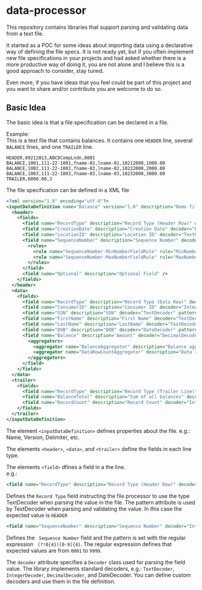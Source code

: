 # data-processor

This repository contains libraries that support parsing and validating data from a text file. 

It started as a POC for some ideas about importing data using a declarative way of defining the file specs. 
It is not ready yet, but if you often implement new file specifications in your projects and had asked whether there is a more productive way of doing it, you are not alone and I believe this is a good approach to consider, stay tuned. 

Even more, if you have ideas that you feel could be part of this project and you want to share and/or contribute you are welcome to do so.

## Basic Idea
The basic idea is that a file specification can be declared in a file.

Example:\
This is a text file that contains balances.
It contains one `HEADER` line, several `BALANCE` lines, and one `TRAILER` line.

```
HEADER,09212013,ABCDCompLndn,0001
BALANCE,1001,111-22-1001,fname-01,lname-01,10212000,1000.00
BALANCE,1002,111-22-1002,fname-02,lname-02,10222000,2000.00
BALANCE,1003,111-22-1003,fname-03,lname-03,10232000,3000.00
TRAILER,6000.00,3
```

The file specification can be defined in a XML file

```xml
<?xml version="1.0" encoding="utf-8"?>
<inputDataDefinition name="Balance" version="1.0" description="Demo file" delimiter="," hasFieldsEnclosedInQuotes="false" frameworkVersion="1.0" createRowJsonEnabled="true">
  <header>
    <fields>
      <field name="RecordType" description="Record Type (Header Row)" decoder="TextDecoder" pattern="HEADER" />
      <field name="CreationDate" description="Creation Date" decoder="DateDecoder" pattern="MMddyyyy" />
      <field name="LocationID" description="Location ID" decoder="TextDecoder" pattern="[a-zA-Z]{12}" />
      <field name="SequenceNumber" description="Sequence Number" decoder="IntegerDecoder" pattern="(?!0{4})[0-9]{4}">
        <rules>
          <rule name="SequenceNumber-MinNumberFieldRule" rule="MinNumberFieldRule" description="Minimum sequence number should be 10" args="{'ruleValue':'10'}" isFixable="true"/>
          <rule name="SequenceNumber-MaxNumberFieldRule" rule="MaxNumberFieldRule" description="Maximum sequence number should be 100" args="{'ruleValue':'100'}" />
        </rules>
      </field>
      <field name="Optional" description="Optional Field" />
    </fields>
  </header>
  <data>
    <fields>
      <field name="RecordType" description="Record Type (Data Row)" decoder="TextDecoder" pattern="BALANCE" />
      <field name="ConsumerID" description="Consumer ID" decoder="IntegerDecoder" pattern="[0-9]{1,10}" />
      <field name="SSN" description="SSN" decoder="TextDecoder" pattern="\d{3}-\d{2}-\d{4}" />
      <field name="FirstName" description="First Name" decoder="TextDecoder" pattern="[a-zA-Z0-9\s-']{2,35}" />
      <field name="LastName" description="LastName" decoder="TextDecoder" pattern="[a-zA-Z0-9\s-']{2,35}" />
      <field name="DOB" description="DOB" decoder="DateDecoder" pattern="MMddyyyy" />
      <field name="Balance" description="Amount" decoder="DecimalDecoder" pattern="-{0,1}[0-9]{1,10}\.[0-9]{2}">
        <aggregators>
          <aggregator name="BalanceAggregator" description="Balance aggregator" aggregator="SumAggregator" />
          <aggregator name="DataRowCountAggregator" description="Data row counter" aggregator="RowCountAggregator" />
        </aggregators>
      </field>
    </fields>
  </data>
  <trailer>
    <fields>
      <field name="RecordType" description="Record Type (Trailer Line)" decoder="TextDecoder" pattern="TRAILER" />
      <field name="BalanceTotal" description="Sum of all balances" decoder="DecimalDecoder" pattern="-{0,1}[0-9]{1,10}\.[0-9]{2}" />
      <field name="RecordCount" description="Record Count" decoder="IntegerDecoder" pattern="\d{1,5}" />
    </fields>
  </trailer>
</inputDataDefinition>
```

The element `<inputDataDefinition>` defines properties about the file. e.g.: Name, Version, Delimiter, etc.

The elements `<header>`, `<data>`, and `<trailer>` define the fields in each line type.

The elements `<field>` dfines a field in a the line.\
e.g.:
```xml
<field name="RecordType" description="Record Type (Header Row)" decoder="TextDecoder" pattern="HEADER" />
```
Defines the `Record Type` field instructing the file processor to use the type TextDecoder when parsing the value in the file. 
The pattern attribute is used by TextDecoder when parsing and validating the value. In this case the expected value is `HEADER`

```xml
<field name="SequenceNumber" description="Sequence Number" decoder="IntegerDecoder" pattern="(?!0{4})[0-9]{4}">
```
Defines the ` Sequence Number` field and the pattern is set with the regular expression ` (?!0{4})[0-9]{4}`. The regular expression defines that expected values are from `0001` to `9999`.

The `decoder` attribute specifies a `Decoder` class used for parsing the field value. The library implements standard decoders, e.g.: `TextDecoder`, `IntegerDecoder`, `DecimalDecoder`, and DateDecoder. You can define custom decoders and use them in the file definition.
